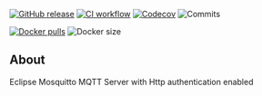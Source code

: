 [![GitHub release](https://img.shields.io/github/release/sjexpos/mosquitto-http-auth.svg?style=plastic)](https://github.com/sjexpos/mosquitto-http-auth/releases/latest)
[![CI workflow](https://img.shields.io/github/actions/workflow/status/sjexpos/mosquitto-http-auth/publish.yaml?branch=main&label=publish&logo=github&style=plastic)](https://github.com/sjexpos/mosquitto-http-auth/actions?workflow=publish)
[![Codecov](https://img.shields.io/codecov/c/github/sjexpos/mosquitto-http-auth?logo=codecov&style=plastic)](https://codecov.io/gh/sjexpos/mosquitto-http-auth)
![Commits](https://img.shields.io/github/last-commit/sjexpos/mosquitto-http-auth?logo=github&style=plastic)

[![Docker pulls](https://img.shields.io/docker/pulls/sjexpos/mosquitto-http-auth?logo=docker&style=plastic)](https://hub.docker.com/r/sjexpos/mosquitto-http-auth)
![Docker size](https://img.shields.io/docker/image-size/sjexpos/mosquitto-http-auth?logo=docker&style=plastic)




## About

Eclipse Mosquitto MQTT Server with Http authentication enabled
